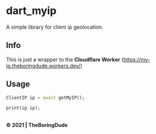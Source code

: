 # dart_myip

A simple library for client ip geolocation.

## Info

This is just a wrapper to the **Cloudflare Worker** (https://my-ip.theboringdude.workers.dev/)

## Usage

```dart
ClientIP ip = await getMyIP();

print(ip.ip);
```

##

#### &copy; 2021 | TheBoringDude
